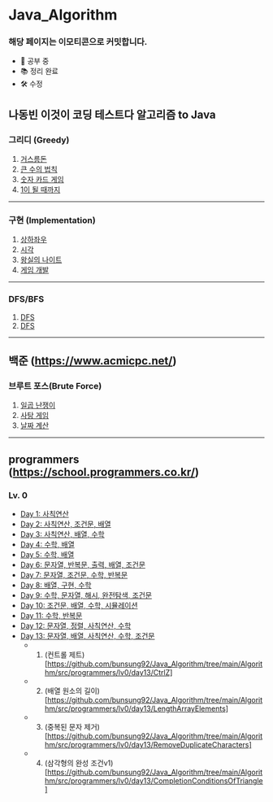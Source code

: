 # Java_Algorithm

### 해당 페이지는 이모티콘으로 커밋합니다.
- 📝 공부 중
- 📚 정리 완료
- 🛠 수정

## 나동빈 이것이 코딩 테스트다 알고리즘 to Java

### <h>그리디 (Greedy)</h>
1. [거스름돈](https://github.com/bunsung92/Java_Algorithm/blob/main/Algorithm/src/ndb/greedy/Exchange.java)
2. [큰 수의 법칙](https://github.com/bunsung92/Java_Algorithm/blob/main/Algorithm/src/ndb/greedy/LawOfLargeNumbers.java)
3. [숫자 카드 게임](https://github.com/bunsung92/Java_Algorithm/blob/main/Algorithm/src/ndb/greedy/NumberCardGame.java)
4. [1이 될 때까지](https://github.com/bunsung92/Java_Algorithm/blob/main/Algorithm/src/ndb/greedy/UntilItBecomesOne.java)

***

### <h>구현 (Implementation)</h>
1. [상하좌우](https://github.com/bunsung92/Java_Algorithm/blob/main/Algorithm/src/ndb/implementation/UpDownLeftRight.java)
2. [시각](https://github.com/bunsung92/Java_Algorithm/blob/main/Algorithm/src/ndb/implementation/Time.java)
3. [왕실의 나이트](https://github.com/bunsung92/Java_Algorithm/blob/main/Algorithm/src/ndb/implementation/RoyalKnight.java)
4. [게임 개발](https://github.com/bunsung92/Java_Algorithm/blob/main/Algorithm/src/ndb/implementation/GameDevelopment.java)

***

### <h>DFS/BFS</h>
1. [DFS](https://github.com/bunsung92/Java_Algorithm/tree/main/Algorithm/src/ndb/dfs)
2. [DFS](https://github.com/bunsung92/Java_Algorithm/tree/main/Algorithm/src/ndb/bfs)

***

## 백준 (https://www.acmicpc.net/)

### 브루트 포스(Brute Force)
1. [일곱 난쟁이](https://github.com/bunsung92/Java_Algorithm/blob/main/Algorithm/src/baekjoon/SevenDwarf.java)
2. [사탕 게임](https://github.com/bunsung92/Java_Algorithm/blob/main/Algorithm/src/baekjoon/CandyGame.java)
3. [날짜 계산](https://github.com/bunsung92/Java_Algorithm/blob/main/Algorithm/src/baekjoon/bruteforce/DateCalculation.java)

***

## programmers (https://school.programmers.co.kr/)
### Lv. 0
- [Day 1: 사칙연산](https://github.com/bunsung92/Java_Algorithm/tree/main/Algorithm/src/programmers/lv0/day1_9)
- [Day 2: 사칙연산, 조건문, 배열](https://github.com/bunsung92/Java_Algorithm/tree/main/Algorithm/src/programmers/lv0/day1_9)
- [Day 3: 사칙연산, 배열, 수학](https://github.com/bunsung92/Java_Algorithm/tree/main/Algorithm/src/programmers/lv0/day1_9)
- [Day 4: 수학, 배열](https://github.com/bunsung92/Java_Algorithm/tree/main/Algorithm/src/programmers/lv0/day1_9)
- [Day 5: 수학, 배열](https://github.com/bunsung92/Java_Algorithm/tree/main/Algorithm/src/programmers/lv0/day1_9)
- [Day 6: 문자열, 반복문, 출력, 배열, 조건문](https://github.com/bunsung92/Java_Algorithm/tree/main/Algorithm/src/programmers/lv0/day1_9)
- [Day 7: 문자열, 조건문, 수학, 반복문](https://github.com/bunsung92/Java_Algorithm/tree/main/Algorithm/src/programmers/lv0/day1_9)
- [Day 8: 배열, 구현, 수학](https://github.com/bunsung92/Java_Algorithm/tree/main/Algorithm/src/programmers/lv0/day1_9)
- [Day 9: 수학, 문자열, 해시, 완전탐색, 조건문](https://github.com/bunsung92/Java_Algorithm/tree/main/Algorithm/src/programmers/lv0/day1_9)
- [Day 10: 조건문, 배열, 수학, 시뮬레이션](https://github.com/bunsung92/Java_Algorithm/tree/main/Algorithm/src/programmers/lv0/day10)
- [Day 11: 수학, 반복문](https://github.com/bunsung92/Java_Algorithm/tree/main/Algorithm/src/programmers/lv0/day11)
- [Day 12: 문자열, 정렬, 사칙연산, 수학](https://github.com/bunsung92/Java_Algorithm/tree/main/Algorithm/src/programmers/lv0/day12)
- [Day 13: 문자열, 배열, 사칙연산, 수학, 조건문](https://github.com/bunsung92/Java_Algorithm/tree/main/Algorithm/src/programmers/lv0/day13)
  - 1. (컨트롤 제트)[https://github.com/bunsung92/Java_Algorithm/tree/main/Algorithm/src/programmers/lv0/day13/CtrlZ]
  - 2. (배열 원소의 길이)[https://github.com/bunsung92/Java_Algorithm/tree/main/Algorithm/src/programmers/lv0/day13/LengthArrayElements]
  - 3. (중복된 문자 제거)[https://github.com/bunsung92/Java_Algorithm/tree/main/Algorithm/src/programmers/lv0/day13/RemoveDuplicateCharacters]
  - 4. (삼각형의 완성 조건v1)[https://github.com/bunsung92/Java_Algorithm/tree/main/Algorithm/src/programmers/lv0/day13/CompletionConditionsOfTriangle]
